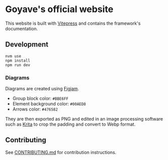 # Goyave's official website

This website is built with [Vitepress](https://vitepress.dev/) and contains the framework's documentation.

## Development

```
nvm use
npm install
npm run dev
```

### Diagrams

Diagrams are created using [Figjam](https://www.figma.com/figjam/).
- Group block color: `#BBE6FF`
- Element background color: `#00AED8`
- Arrows color: `#476582`

They are then exported as PNG and edited in an image processing software such as [Krita](https://krita.org/en/) to crop the padding and convert to Webp format.

## Contributing

See [CONTRIBUTING.md](.github/CONTRIBUTING.md) for contribution instructions.
